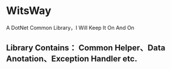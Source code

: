# WitsWay
A DotNet Common Library，I Will Keep It On And On
## Library Contains： Common Helper、Data Anotation、Exception Handler etc.
